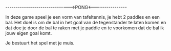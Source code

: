 ------------------------------->PONG<----------------

In deze game speel je een vorm van tafeltennis, je hebt 2 paddles en een bal. Het doel is om de bal in het goal van de tegenstander te laten komen en dat doe je door de bal te raken met je paddle en te voorkomen dat de bal ik jouw eigen goal komt.

Je bestuurt het spel met je muis.

